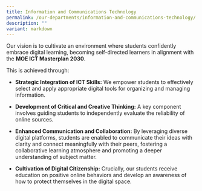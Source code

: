 ```yaml
---
title: Information and Communications Technology
permalink: /our-departments/information-and-communications-technology/
description: ""
variant: markdown
---
```

Our vision is to cultivate an environment where students confidently embrace digital learning, becoming self-directed learners in alignment with the **MOE ICT Masterplan 2030**.

This is achieved through:
* **Strategic Integration of ICT Skills:** We empower students to effectively select and apply appropriate digital tools for organizing and managing information.

* **Development of Critical and Creative Thinking:** A key component involves guiding students to independently evaluate the reliability of online sources.

* **Enhanced Communication and Collaboration:** By leveraging diverse digital platforms, students are enabled to communicate their ideas with clarity and connect meaningfully with their peers, fostering a collaborative learning atmosphere and promoting a deeper understanding of subject matter.

* **Cultivation of Digital Citizenship:** Crucially, our students receive education on positive online behaviors and develop an awareness of how to protect themselves in the digital space.

